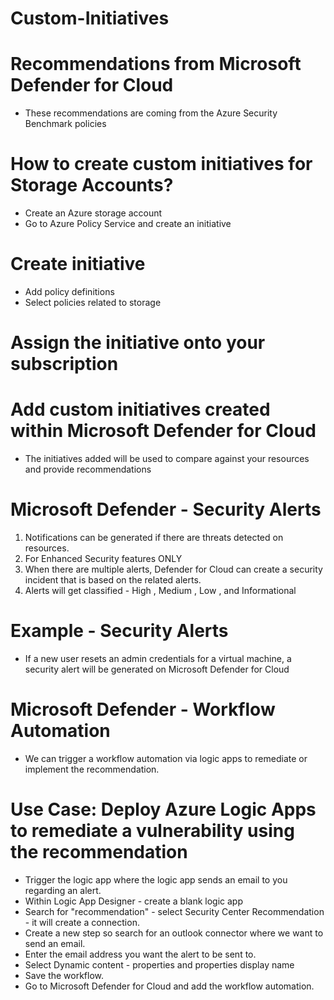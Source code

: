 # Custom-Initiatives

# Recommendations from Microsoft Defender for Cloud
- These recommendations are coming from the Azure Security Benchmark policies

# How to create custom initiatives for Storage Accounts?
- Create an Azure storage account
- Go to Azure Policy Service and create an initiative

# Create initiative
- Add policy definitions 
- Select policies related to storage


# Assign the initiative onto your subscription


# Add custom initiatives created within Microsoft Defender for Cloud
- The initiatives added will be used to compare against your resources and provide recommendations


# Microsoft Defender - Security Alerts
1. Notifications can be generated if there are threats detected on resources.
2. For Enhanced Security features ONLY
3. When there are multiple alerts, Defender for Cloud can create a security incident that is based on the related alerts.
4. Alerts will get classified - High , Medium , Low , and Informational

# Example - Security Alerts
- If a new user resets an admin credentials for a virtual machine, a security alert will be generated on Microsoft Defender for Cloud


# Microsoft Defender - Workflow Automation
- We can trigger a workflow automation via logic apps to remediate or implement the recommendation.


# Use Case: Deploy Azure Logic Apps to remediate a vulnerability using the recommendation
- Trigger the logic app where the logic app sends an email to you regarding an alert.
- Within Logic App Designer - create a blank logic app
- Search for "recommendation" - select Security Center Recommendation - it will create a connection.
- Create a new step so search for an outlook connector where we want to send an email.
- Enter the email address you want the alert to be sent to.
- Select Dynamic content - properties and properties display name
- Save the workflow.
- Go to Microsoft Defender for Cloud and add the workflow automation.
